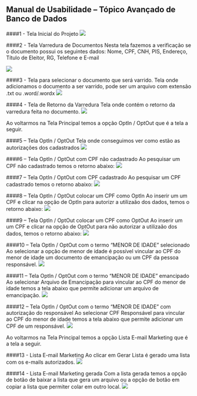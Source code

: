## Manual de Usabilidade – Tópico Avançado de Banco de Dados

####1 - Tela Inicial do Projeto
 ![](/imagens/imagem1.png)  


####2 - Tela Varredura de Documentos
Nesta tela fazemos a verificação se o documento possui os seguintes dados: Nome, CPF, CNH, PIS, Endereço, Título de Eleitor, RG, Telefone e E-mail
 
 ![](/imagens/imagem2.png)  

####3 - Tela para selecionar o documento que será varrido.
Tela onde adicionamos o documento a ser varrido, pode ser um arquivo com extensão .txt ou .word/.wordx
  ![](/imagens/imagem3.png)  

####4 - Tela de Retorno da Varredura
Tela onde contém o retorno da varredura feita no documento.
  ![](/imagens/imagem4.png)  

Ao voltarmos na Tela Principal temos a opção OptIn / OptOut que é a tela a seguir.

####5 – Tela OptIn / OptOut
Tela onde conseguimos ver como estão as autorizações dos cadastrados 
  ![](/imagens/imagem5.png)  

####6 – Tela OptIn / OptOut com CPF não cadastrado
Ao pesquisar um CPF não cadastrado temos o retorno abaixo:
  ![](/imagens/imagem6.png)  

####7 – Tela OptIn / OptOut com CPF cadastrado
Ao pesquisar um CPF cadastrado temos o retorno abaixo:
  ![](/imagens/imagem7.png)  

####8 – Tela OptIn / OptOut colocar um CPF como OptIn
Ao inserir um um CPF e clicar na opção de OptIn para autorizr a utilizaão dos dados, temos o retorno abaixo:
 ![](/imagens/imagem8.png)  
 

####9 – Tela OptIn / OptOut colocar um CPF como OptOut
Ao inserir um um CPF e clicar na opção de OptOut para não autorizar a utilizaão dos dados, temos o retorno abaixo:
  ![](/imagens/imagem9.png)  

####10 – Tela OptIn / OptOut com o termo “MENOR DE IDADE” selecionado
Ao selecionar a opção de menor de idade é possível vincular ao CPF do menor de idade um documento de emancipação ou um CPF da pessoa responsável.
  ![](/imagens/imagem10.png)  

####11 – Tela OptIn / OptOut com o termo “MENOR DE IDADE” emancipado
Ao selecionar Arquivo de Emancipação para vincular ao CPF do menor de idade temos a tela abaixo que permite adicionar um arquivo de emancipação.
  ![](/imagens/imagem11.png)  

####12 – Tela OptIn / OptOut com o termo “MENOR DE IDADE” com autorização do responsável
Ao selecionar CPF Responsável para vincular ao CPF do menor de idade temos a tela abaixo que permite adicionar um CPF de um responsável.
  ![](/imagens/imagem12.png)  

Ao voltarmos na Tela Principal temos a opção Lista E-mail Marketing que é a tela a seguir.

####13 - Lista E-mail Marketing
Ao clicar em Gerar Lista é gerado uma lista com os e-mails autorizados.
  ![](/imagens/imagem13.png)  

####14 - Lista E-mail Marketing gerada
Com a lista gerada temos a opção de botão de baixar a lista que gera um arquivo ou a opção de botão em copiar a lista que permiter colar em outro local.
  ![](/imagens/imagem14.png)  
